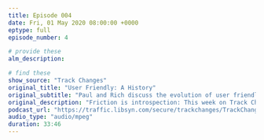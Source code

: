 ```yaml
---
title: Episode 004
date: Fri, 01 May 2020 08:00:00 +0000
eptype: full
episode_number: 4

# provide these
alm_description: 

# find these
show_source: "Track Changes"
original_title: "User Friendly: A History"
original_subtitle: "Paul and Rich discuss the evolution of user friendly tech with Cliff Kuang and Robert Fabricant."
original_description: "Friction is introspection: This week on Track Changes Paul and Rich sit down with UX designer Cliff Kuang and co-founder of Dalberg Design Robert Fabricant to talk about their new book User Friendly. We discuss the history of the concept and how it’s become something that we demand yet often take for granted. We also chat about the greater paradigm shift that led to the popularity of user experience design and about why we should maybe start to question the view that ease equals progress."
podcast_url: "https://traffic.libsyn.com/secure/trackchanges/TrackChanges_Episode198.mp3?dest-id=355950"
audio_type: "audio/mpeg"
duration: 33:46
---
```

